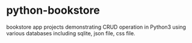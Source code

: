 # python-bookstore

bookstore app projects demonstrating CRUD operation in Python3 using various databases including sqlite, json file, css file.

